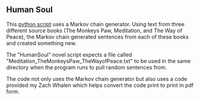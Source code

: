 ## Human Soul
This [python script](HumanSoul.py) uses a Markov chain generator. Using text from three different source books (The Monkeys Paw, Meditation, and The Way of Peace), 
the Markov chain generated sentences from each of these books and created something new. 

The "HumanSoul" novel script expects a file called "Meditation_TheMonkeysPaw_TheWayofPeace.txt" to be used in the same directory when the program runs to pull random sentences from.

The code not only uses the Markov chain generator but also uses a code provided my Zach Whalen which helps convert the code print to print in pdf form.
